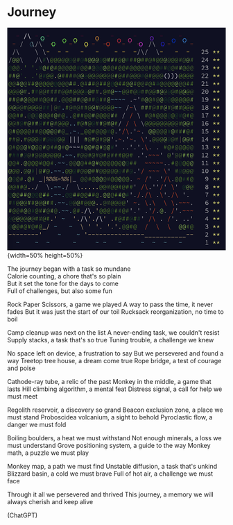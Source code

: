 # Journey
![calendar](./calendar.png){width=50% height=50%}

The journey began with a task so mundane \
Calorie counting, a chore that's so plain\
But it set the tone for the days to come \
Full of challenges, but also some fun

Rock Paper Scissors, a game we played
A way to pass the time, it never fades
But it was just the start of our toil
Rucksack reorganization, no time to boil

Camp cleanup was next on the list
A never-ending task, we couldn't resist
Supply stacks, a task that's so true
Tuning trouble, a challenge we knew

No space left on device, a frustration to say
But we persevered and found a way
Treetop tree house, a dream come true
Rope bridge, a test of courage and poise

Cathode-ray tube, a relic of the past
Monkey in the middle, a game that lasts
Hill climbing algorithm, a mental feat
Distress signal, a call for help we must meet

Regolith reservoir, a discovery so grand
Beacon exclusion zone, a place we must stand
Proboscidea volcanium, a sight to behold
Pyroclastic flow, a danger we must fold

Boiling boulders, a heat we must withstand
Not enough minerals, a loss we must understand
Grove positioning system, a guide to the way
Monkey math, a puzzle we must play

Monkey map, a path we must find
Unstable diffusion, a task that's unkind
Blizzard basin, a cold we must brave
Full of hot air, a challenge we must face

Through it all we persevered and thrived
This journey, a memory we will always cherish and keep alive

(ChatGPT)

